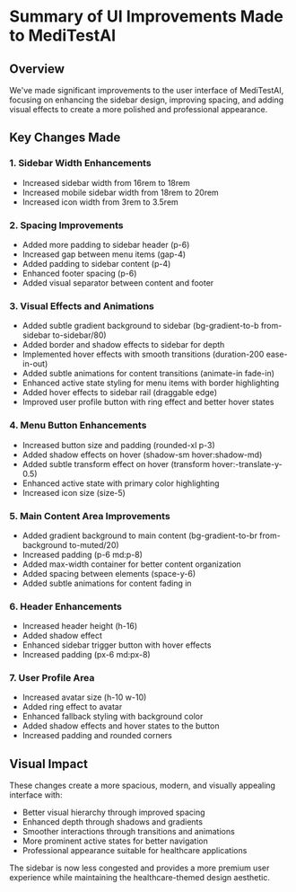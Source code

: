 # Summary of UI Improvements Made to MediTestAI

## Overview
We've made significant improvements to the user interface of MediTestAI, focusing on enhancing the sidebar design, improving spacing, and adding visual effects to create a more polished and professional appearance.

## Key Changes Made

### 1. Sidebar Width Enhancements
- Increased sidebar width from 16rem to 18rem
- Increased mobile sidebar width from 18rem to 20rem
- Increased icon width from 3rem to 3.5rem

### 2. Spacing Improvements
- Added more padding to sidebar header (p-6)
- Increased gap between menu items (gap-4)
- Added padding to sidebar content (p-4)
- Enhanced footer spacing (p-6)
- Added visual separator between content and footer

### 3. Visual Effects and Animations
- Added subtle gradient background to sidebar (bg-gradient-to-b from-sidebar to-sidebar/80)
- Added border and shadow effects to sidebar for depth
- Implemented hover effects with smooth transitions (duration-200 ease-in-out)
- Added subtle animations for content transitions (animate-in fade-in)
- Enhanced active state styling for menu items with border highlighting
- Added hover effects to sidebar rail (draggable edge)
- Improved user profile button with ring effect and better hover states

### 4. Menu Button Enhancements
- Increased button size and padding (rounded-xl p-3)
- Added shadow effects on hover (shadow-sm hover:shadow-md)
- Added subtle transform effect on hover (transform hover:-translate-y-0.5)
- Enhanced active state with primary color highlighting
- Increased icon size (size-5)

### 5. Main Content Area Improvements
- Added gradient background to main content (bg-gradient-to-br from-background to-muted/20)
- Increased padding (p-6 md:p-8)
- Added max-width container for better content organization
- Added spacing between elements (space-y-6)
- Added subtle animations for content fading in

### 6. Header Enhancements
- Increased header height (h-16)
- Added shadow effect
- Enhanced sidebar trigger button with hover effects
- Increased padding (px-6 md:px-8)

### 7. User Profile Area
- Increased avatar size (h-10 w-10)
- Added ring effect to avatar
- Enhanced fallback styling with background color
- Added shadow effects and hover states to the button
- Increased padding and rounded corners

## Visual Impact
These changes create a more spacious, modern, and visually appealing interface with:
- Better visual hierarchy through improved spacing
- Enhanced depth through shadows and gradients
- Smoother interactions through transitions and animations
- More prominent active states for better navigation
- Professional appearance suitable for healthcare applications

The sidebar is now less congested and provides a more premium user experience while maintaining the healthcare-themed design aesthetic.